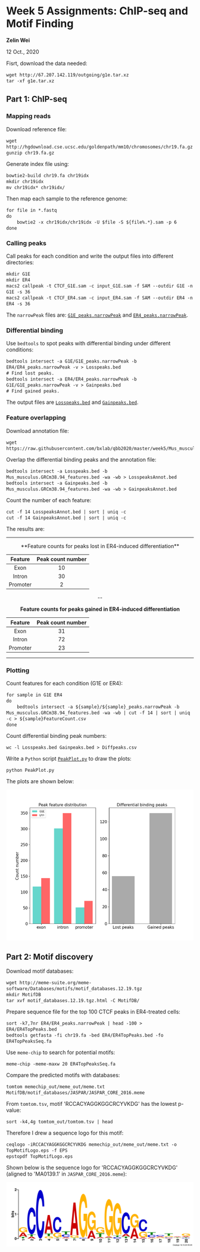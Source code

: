 # Week 5 Assignments: ChIP-seq and Motif Finding

**Zelin Wei**

12 Oct., 2020

Fisrt, download the data needed:

	wget http://67.207.142.119/outgoing/g1e.tar.xz
	tar -xf g1e.tar.xz

## Part 1: ChIP-seq

### Mapping reads

Download reference file:

	wget http://hgdownload.cse.ucsc.edu/goldenpath/mm10/chromosomes/chr19.fa.gz
	gunzip chr19.fa.gz

Generate index file using:

	bowtie2-build chr19.fa chr19idx
	mkdir chr19idx
	mv chr19idx* chr19idx/

Then map each sample to the reference genome:

	for file in *.fastq
	do
		bowtie2 -x chr19idx/chr19idx -U $file -S ${file%.*}.sam -p 6
	done

### Calling peaks

Call peaks for each condition and write the output files into different directories:

	mkdir G1E
	mkdir ER4
	macs2 callpeak -t CTCF_G1E.sam -c input_G1E.sam -f SAM --outdir G1E -n G1E -s 36
	macs2 callpeak -t CTCF_ER4.sam -c input_ER4.sam -f SAM --outdir ER4 -n ER4 -s 36
	
The `narrowPeak` files are: [`G1E_peaks.narrowPeak`](G1E/G1E_peaks.narrowPeak) and [`ER4_peaks.narrowPeak`](ER4/ER4_peaks.narrowPeak).
	
### Differential binding

Use `bedtools` to spot peaks with differential binding under different conditions:

	bedtools intersect -a G1E/G1E_peaks.narrowPeak -b ER4/ER4_peaks.narrowPeak -v > Losspeaks.bed
	# Find lost peaks.
	bedtools intersect -a ER4/ER4_peaks.narrowPeak -b G1E/G1E_peaks.narrowPeak -v > Gainpeaks.bed
	# Find gained peaks.

The output files are [`Losspeaks.bed`](Losspeaks.bed) and [`Gainpeaks.bed`](Gainpeaks.bed).
	
### Feature overlapping

Download annotation file:

	wget https://raw.githubusercontent.com/bxlab/qbb2020/master/week5/Mus_musculus.GRCm38.94_features.bed
	
Overlap the differential binding peaks and the annotation file:

	bedtools intersect -a Losspeaks.bed -b Mus_musculus.GRCm38.94_features.bed -wa -wb > LosspeaksAnnot.bed
	bedtools intersect -a Gainpeaks.bed -b Mus_musculus.GRCm38.94_features.bed -wa -wb > GainpeaksAnnot.bed
	
Count the number of each feature:

	cut -f 14 LosspeaksAnnot.bed | sort | uniq -c
	cut -f 14 GainpeaksAnnot.bed | sort | uniq -c
	
The results are:

---

<center>
**Feature counts for peaks lost in ER4-induced differentiation**

|Feature|Peak count number|
|:----:|:----:|
|Exon|10|
|Intron|30|
|Promoter|2|

--

**Feature counts for peaks gained in ER4-induced differentiation**

|Feature|Peak count number|
|:----:|:----:|
|Exon|31|
|Intron|72|
|Promoter|23|

</center>

---

### Plotting

Count features for each condition (G1E or ER4):

	for sample in G1E ER4
	do
		bedtools intersect -a ${sample}/${sample}_peaks.narrowPeak -b Mus_musculus.GRCm38.94_features.bed -wa -wb | cut -f 14 | sort | uniq -c > ${sample}FeatureCount.csv
	done
	
Count differential binding peak numbers:

	wc -l Losspeaks.bed Gainpeaks.bed > Diffpeaks.csv
	
Write a `Python` script [`PeakPlot.py`](PeakPlot.py) to draw the plots:

	python PeakPlot.py
	
The plots are shown below:

<center>

<img src=PeakPlot.png>

</center>

## Part 2: Motif discovery

Download motif databases:

	wget http://meme-suite.org/meme-software/Databases/motifs/motif_databases.12.19.tgz
	mkdir MotifDB
	tar xvf motif_databases.12.19.tgz.html -C MotifDB/
	
Prepare sequence file for the top 100 CTCF peaks in ER4-treated cells:

	sort -k7,7nr ER4/ER4_peaks.narrowPeak | head -100 > ER4/ER4TopPeaks.bed
	bedtools getfasta -fi chr19.fa -bed ER4/ER4TopPeaks.bed -fo ER4TopPeaksSeq.fa
	
Use `meme-chip` to search for potential motifs:

	meme-chip -meme-maxw 20 ER4TopPeaksSeq.fa
	
Compare the predicted motifs with databases:

	tomtom memechip_out/meme_out/meme.txt MotifDB/motif_databases/JASPAR/JASPAR_CORE_2016.meme
	
From `tomtom.tsv`, motif 'RCCACYAGGKGGCRCYVKDG' has the lowest p-value:

	sort -k4,4g tomtom_out/tomtom.tsv | head

Therefore I drew a sequence logo for this motif:

	ceqlogo -iRCCACYAGGKGGCRCYVKDG memechip_out/meme_out/meme.txt -o TopMotifLogo.eps -f EPS
	epstopdf TopMotifLogo.eps
	
Shown below is the sequence logo for 'RCCACYAGGKGGCRCYVKDG' (aligned to 'MA0139.1' in `JASPAR_CORE_2016.meme`):

<center>

<img src=TopMotifLogo.pdf>

</center>